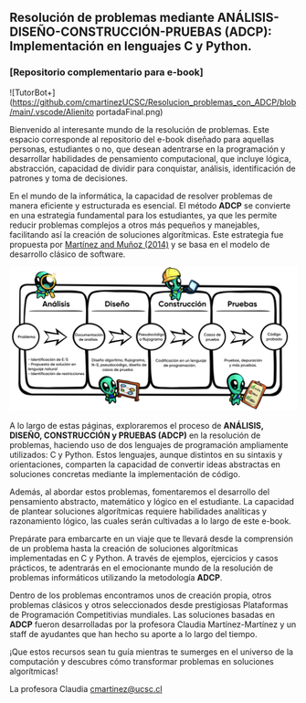 ## Resolución de problemas mediante ANÁLISIS-DISEÑO-CONSTRUCCIÓN-PRUEBAS (ADCP): Implementación en lenguajes C y Python.
### [Repositorio complementario para e-book]

![TutorBot+](https://github.com/cmartinezUCSC/Resolucion_problemas_con_ADCP/blob/main/.vscode/Alienito portadaFinal.png)

Bienvenido al interesante mundo de la resolución de problemas. Este espacio corresponde al repositorio del e-book diseñado para aquellas personas, estudiantes o no, que desean adentrarse en la programación y desarrollar habilidades de pensamiento computacional, que incluye lógica, abstracción, capacidad de dividir para conquistar, análisis, identificación de patrones y toma de decisiones.

En el mundo de la informática, la capacidad de resolver problemas de manera eficiente y estructurada es esencial. El método **ADCP** se convierte en una estrategia fundamental para los estudiantes, ya que les permite reducir problemas complejos a otros más pequeños y manejables, facilitando así la creación de soluciones algorítmicas. Este estrategia fue propuesta por   [Martínez and Muñoz (2014)](http://www.cdio.org/node/6084) y se basa en el modelo de desarrollo clásico de software.

![Etapas ADPC](https://github.com/cmartinezUCSC/Resolucion_problemas_con_ADCP/blob/main/.vscode/ADCP.png)

A lo largo de estas páginas, exploraremos el proceso de **ANÁLISIS, DISEÑO, CONSTRUCCIÓN y PRUEBAS (ADCP)** en la resolución de problemas, haciendo uso de dos lenguajes de programación ampliamente utilizados: C y Python. Estos lenguajes, aunque distintos en su sintaxis y orientaciones, comparten la capacidad de convertir ideas abstractas en soluciones concretas mediante la implementación de código.

Además, al abordar estos problemas, fomentaremos el desarrollo del pensamiento abstracto, matemático y lógico en el estudiante. La capacidad de plantear soluciones algorítmicas requiere habilidades analíticas y razonamiento lógico, las cuales serán cultivadas a lo largo de este e-book.

Prepárate para embarcarte en un viaje que te llevará desde la comprensión de un problema hasta la creación de soluciones algorítmicas implementadas en C y Python. A través de ejemplos, ejercicios y casos prácticos, te adentrarás en el emocionante mundo de la resolución de problemas informáticos utilizando la metodología **ADCP**.

Dentro de los problemas encontramos unos de creación propia, otros problemas clásicos y otros seleccionados desde prestigiosas Plataformas de Programación Competitivias mundiales. Las soluciones basadas en **ADCP** fueron desarrolladas por la profesora Claudia Martínez-Martínez y un staff de ayudantes que han hecho su aporte a lo largo del tiempo.

¡Que estos recursos sean tu guía mientras te sumerges en el universo de la computación y descubres cómo transformar problemas en soluciones algorítmicas! 

La profesora Claudia
cmartinez@ucsc.cl
```
